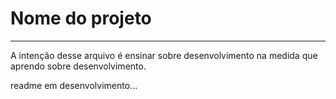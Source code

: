 # Nome do projeto

---



A intenção desse arquivo é ensinar sobre desenvolvimento na medida que aprendo sobre desenvolvimento.

readme em desenvolvimento...




